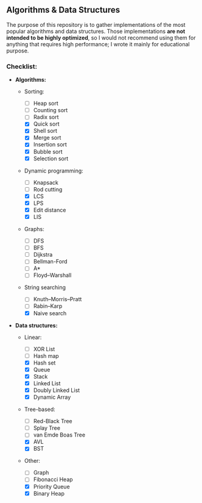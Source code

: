 ## Algorithms & Data Structures

The purpose of this repository is to gather implementations of the most popular algorithms and data structures. Those implementations **are not intended to be highly optimized**, so I would not recommend using them for anything that requires high performance; I wrote it mainly for educational purpose.

### Checklist:

* **Algorithms:**

  * Sorting:

    - [ ] Heap sort
    - [ ] Counting sort
    - [ ] Radix sort
    - [x] Quick sort
    - [x] Shell sort
    - [x] Merge sort
    - [x] Insertion sort
    - [x] Bubble sort
    - [x] Selection sort

  * Dynamic programming:

    - [ ] Knapsack
    - [ ] Rod cutting
    - [x] LCS
    - [x] LPS
    - [x] Edit distance
    - [x] LIS

  * Graphs:

    - [ ] DFS
    - [ ] BFS
    - [ ] Dijkstra
    - [ ] Bellman-Ford
    - [ ] A*
    - [ ] Floyd–Warshall

  * String searching

    - [ ] Knuth–Morris–Pratt
    - [ ] Rabin–Karp
    - [x] Naive search
  
* **Data structures:**

  * Linear:

    - [ ] XOR List
    - [ ] Hash map
    - [x] Hash set
    - [x] Queue
    - [x] Stack
    - [x] Linked List
    - [x] Doubly Linked List
    - [x] Dynamic Array
  
  * Tree-based:

    - [ ] Red-Black Tree
    - [ ] Splay Tree
    - [ ] van Emde Boas Tree
    - [x] AVL
    - [x] BST
  
  * Other:

    - [ ] Graph
    - [ ] Fibonacci Heap
    - [x] Priority Queue
    - [x] Binary Heap